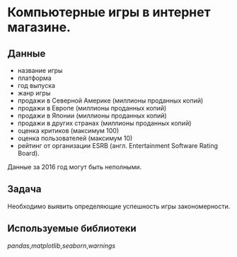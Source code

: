 # Компьютерные игры в интернет магазине. 

## Данные
* название игры
* платформа
* год выпуска
* жанр игры
* продажи в Северной Америке (миллионы проданных копий)
* продажи в Европе (миллионы проданных копий) 
* продажи в Японии (миллионы проданных копий)
* продажи в других странах (миллионы проданных копий)
* оценка критиков (максимум 100)
* оценка пользователей (максимум 10)
* рейтинг от организации ESRB (англ. Entertainment Software Rating Board).

Данные за 2016 год могут быть неполными.

## Задача
Необходимо выявить определяющие успешность игры закономерности.


## Используемые библиотеки
_pandas_,_matplotlib_,_seaborn_,_warnings_ 
